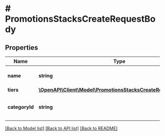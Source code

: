 # # PromotionsStacksCreateRequestBody

## Properties

Name | Type | Description | Notes
------------ | ------------- | ------------- | -------------
**name** | **string** | Promotion stack name. | [optional]
**tiers** | [**\OpenAPI\Client\Model\PromotionsStacksCreateRequestBodyTiers**](PromotionsStacksCreateRequestBodyTiers.md) |  | [optional]
**categoryId** | **string** | Promotion stack category ID. | [optional]

[[Back to Model list]](../../README.md#models) [[Back to API list]](../../README.md#endpoints) [[Back to README]](../../README.md)

